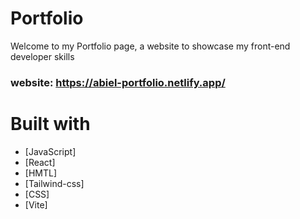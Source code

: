 # Portfolio
  Welcome to my Portfolio page, a website to showcase my front-end developer skills  
 
  ### website: https://abiel-portfolio.netlify.app/  ###

<h1>Built with</h1>

- [JavaScript]
- [React]
- [HMTL]
- [Tailwind-css]
- [CSS]
- [Vite]
